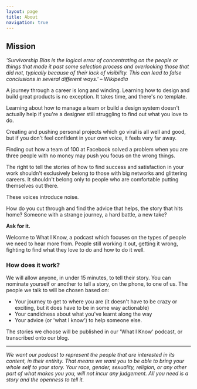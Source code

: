 ```yaml
---
layout: page
title: About
navigation: true
---
```


## Mission

 _'Survivorship Bias is the logical error of concentrating on the people or things that made it past some selection process and overlooking those that did not, typically because of their lack of visibility. This can lead to false conclusions in several different ways.' – Wikipedia_

A journey through a career is long and winding. Learning how to design and build great products is no exception. It takes time, and there's no template.

Learning about how to manage a team or build a design system doesn't actually help if you're a designer still struggling to find out what you love to do.

Creating and pushing personal projects which go viral is all well and good, but if you don't feel confident in your own voice, it feels very far away.

Finding out how a team of 100 at Facebook solved a problem when you are three people with no money may push you focus on the wrong things.

The right to tell the stories of how to find success and satisfaction in your work shouldn't exclusively belong to those with big networks and glittering careers. It shouldn't belong only to people who are comfortable putting themselves out there.

These voices introduce noise.

How do you cut through and find the advice that helps, the story that hits home? Someone with a strange journey, a hard battle, a new take?

 **Ask for it.**

Welcome to What I Know, a podcast which focuses on the types of people we need to hear more from. People still working it out, getting it wrong, fighting to find what they love to do and how to do it well.

### How does it work?

We will allow anyone, in under 15 minutes, to tell their story. You can nominate yourself or another to tell a story, on the phone, to one of us. The people we talk to will be chosen based on:

- Your journey to get to where you are (it doesn't have to be crazy or exciting, but it does have to be in some way actionable)
- Your candidness about what you've learnt along the way
- Your advice (or 'what I know') to help someone else.

The stories we choose will be published in our 'What I Know' podcast, or transcribed onto our blog.

---

 _We want our podcast to represent the people that are interested in its content, in their entirity. That means we want you to be able to bring your whole self to your story. Your race, gender, sexuality, religion, or any other part of what makes you you, will not incur any judgement. All you need is a story and the openness to tell it._
